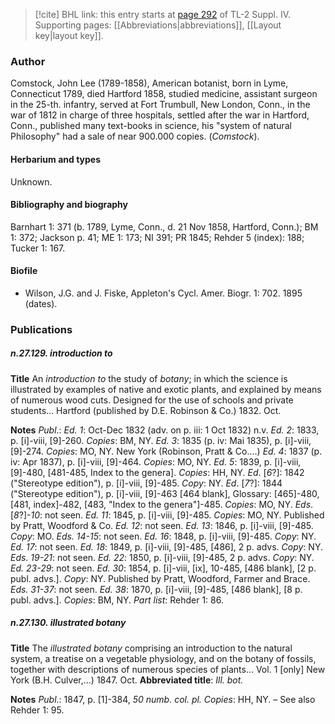 > [!cite] BHL link: this entry starts at [page 292](https://www.biodiversitylibrary.org/item/103860#page/302/mode/1up) of TL-2 Suppl. IV.
> Supporting pages: [[Abbreviations|abbreviations]], [[Layout key|layout key]].

### Author

Comstock, John Lee (1789-1858), American botanist, born in Lyme, Connecticut 1789, died Hartford 1858, studied medicine, assistant surgeon in the 25-th. infantry, served at Fort Trumbull, New London, Conn., in the war of 1812 in charge of three hospitals, settled after the war in Hartford, Conn., published many text-books in science, his "system of natural Philosophy" had a sale of near 900.000 copies. (*Comstock*).

#### Herbarium and types

Unknown.

#### Bibliography and biography

Barnhart 1: 371 (b. 1789, Lyme, Conn., d. 21 Nov 1858, Hartford, Conn.); BM 1: 372; Jackson p. 41; ME 1: 173; NI 391; PR 1845; Rehder 5 (index): 188; Tucker 1: 167.

#### Biofile

- Wilson, J.G. and J. Fiske, Appleton's Cycl. Amer. Biogr. 1: 702. 1895 (dates).

### Publications

##### n.27.129. introduction to

**Title**
An *introduction to* the study of *botany*; in which the science is illustrated by examples of native and exotic plants, and explained by means of numerous wood cuts. Designed for the use of schools and private students... Hartford (published by D.E. Robinson & Co.) 1832. Oct.

**Notes**
*Publ*.: *Ed. 1*: Oct-Dec 1832 (adv. on p. iii: 1 Oct 1832) n.v.
*Ed. 2*: 1833, p. \[i\]-viii, \[9\]-260. *Copies*: BM, NY.
*Ed. 3*: 1835 (p. iv: Mai 1835), p. \[i\]-viii, \[9\]-274. *Copies*: MO, NY. New York (Robinson, Pratt & Co....)
*Ed. 4*: 1837 (p. iv: Apr 1837), p. \[i\]-viii, \[9\]-464. *Copies*: MO, NY.
*Ed. 5*: 1839, p. \[i\]-viii, \[9\]-480, \[481-485, Index to the genera\]. *Copies*: HH, NY.
*Ed*. \[*6*?\]: 1842 ("Stereotype edition"), p. \[i\]-viii, \[9\]-485. *Copy*: NY.
*Ed*. \[*7*?\]: 1844 ("Stereotype edition"), p. \[i\]-viii, \[9\]-463 \[464 blank\], Glossary: \[465\]-480, \[481, index\]-482, \[483, "Index to the genera"\]-485. *Copies*: MO, NY.
*Eds*. \[*8*?\]-*10*: not seen.
*Ed. 11*: 1845, p. \[i\]-viii, \[9\]-485. *Copies*: MO, NY. Published by Pratt, Woodford & Co.
*Ed. 12*: not seen.
*Ed. 13*: 1846, p. \[i\]-viii, \[9\]-485. *Copy*: MO.
*Eds. 14-15*: not seen.
*Ed. 16*: 1848, p. \[i\]-viii, \[9\]-485. *Copy*: NY.
*Ed. 17*: not seen.
*Ed. 18*: 1849, p. \[i\]-viii, \[9\]-485, \[486\], 2 p. advs. *Copy*: NY.
*Eds. 19-21*: not seen.
*Ed. 22*: 1850, p. \[i\]-viii, \[9\]-485, 2 p. advs. *Copy*: NY.
*Ed. 23-29*: not seen.
*Ed. 30*: 1854, p. \[i\]-viii, \[ix\], 10-485, \[486 blank\], \[2 p. publ. advs.\]. *Copy*: NY. Published by Pratt, Woodford, Farmer and Brace.
*Eds. 31-37*: not seen.
*Ed. 38*: 1870, p. \[i\]-viii, \[9\]-485, \[486 blank\], \[8 p. publ. advs.\]. *Copies*: BM, NY.
*Part list*: Rehder 1: 86.

##### n.27.130. illustrated botany

**Title**
The *illustrated botany* comprising an introduction to the natural system, a treatise on a vegetable physiology, and on the botany of fossils, together with descriptions of numerous species of plants... Vol. 1 \[only\] New York (B.H. Culver,...) 1847. Oct.
**Abbreviated title**: *Ill. bot.*

**Notes**
*Publ*.: 1847, p. \[1\]-384, *50 numb. col. pl. Copies*: HH, NY. – See also Rehder 1: 95.

